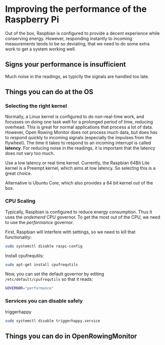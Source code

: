 # Improving the performance of the Raspberry Pi

Out of the box, Raspbian is configured to provide a decent experience while conserving energy. However, responding instantly to incoming measurements tends to be so deviating, that we need to do some extra work to get a system working well.

## Signs your performance is insufficient

Much noise in the readings, as typiclly the signals are handled too late.

## Things you can do at the OS

### Selecting the right kernel

Normally, a Linux kernel is configured to do non-real-time work, and focusses on doing one task well for a prolonged period of time, reducing overhead. This is great for normal applications that process a lot of data. However, Open Rowing Monitor does not process much data, but does has to respond quickly to incoming signals (especially the impulses from the flywheel). The time it takes to respond to an incoming interrupt is called **latency**. For reducing noise in the readings, it is important that the latency does not vary too much.

Use a low latency or real time kernel. Currently, the Raspbian 64Bit Lite kernel is a Preempt kernel, which aims at low latency. So selectng this is a great choice.

Alternative is Ubuntu Core, which also provides a 64 bit kernel out of the box.

### CPU Scaling

Typically, Raspbian is configured to reduce energy consumption. Thus it uses the *ondemend* CPU governor. To get the most out of the CPU, we need to use the *performance* governor.

First, Raspbian will interfere with settings, so we need to kill that functionality:

```zsh
sudo systemctl disable raspi-config
```

Install cpufrequtils:

```zsh
sudo apt-get install cpufrequtils
```

Now, you can set the default governor by editing `/etc/default/cpufrequtils` so that it reads:

```zsh
GOVERNOR="performance"
```

### Services you can disable safely

triggerhappy
```zsh
sudo systemctl disable triggerhappy.service
```

## Things you can do in OpenRowingMonitor
